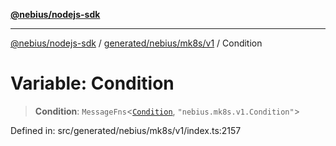[**@nebius/nodejs-sdk**](../../../../../README.md)

***

[@nebius/nodejs-sdk](../../../../../README.md) / [generated/nebius/mk8s/v1](../README.md) / Condition

# Variable: Condition

> **Condition**: `MessageFns`\<[`Condition`](../interfaces/Condition.md), `"nebius.mk8s.v1.Condition"`\>

Defined in: src/generated/nebius/mk8s/v1/index.ts:2157
